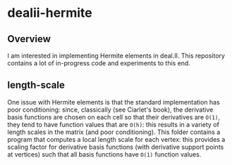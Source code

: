 # dealii-hermite

## Overview

I am interested in implementing Hermite elements in deal.II. This repository
contains a lot of in-progress code and experiments to this end.

## length-scale

One issue with Hermite elements is that the standard implementation has poor
conditioning: since, classically (see Ciarlet's book), the derivative basis
functions are chosen on each cell so that their derivatives are `O(1)`, they
tend to have function values that are `O(h)`: this results in a variety of
length scales in the matrix (and poor conditioning). This folder contains a
program that computes a local length scale for each vertex: this provides a
scaling factor for derivative basis functions (with derivative support points at
vertices) such that all basis functions have `O(1)` function values.
